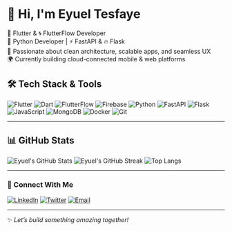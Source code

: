 # 👋 Hi, I'm Eyuel Tesfaye

💙 Flutter & 🌀 FlutterFlow Developer  
🐍 Python Developer | ⚡ FastAPI & 🔥 Flask  
🧠 Passionate about clean architecture, scalable apps, and seamless UX  
🌍 Currently building cloud-connected mobile & web platforms  

## 🛠️ Tech Stack & Tools

![Flutter](https://img.shields.io/badge/-Flutter-02569B?style=for-the-badge&logo=flutter&logoColor=white&labelColor=0f172a)
![Dart](https://img.shields.io/badge/-Dart-0175C2?style=for-the-badge&logo=dart&logoColor=white&labelColor=0f172a)
![FlutterFlow](https://img.shields.io/badge/-FlutterFlow-FF6F00?style=for-the-badge&logo=flutter&logoColor=white&labelColor=0f172a)
![Firebase](https://img.shields.io/badge/-Firebase-FFCA28?style=for-the-badge&logo=firebase&logoColor=black&labelColor=0f172a)
![Python](https://img.shields.io/badge/-Python-3776AB?style=for-the-badge&logo=python&logoColor=white&labelColor=0f172a)
![FastAPI](https://img.shields.io/badge/-FastAPI-009688?style=for-the-badge&logo=fastapi&logoColor=white&labelColor=0f172a)
![Flask](https://img.shields.io/badge/-Flask-000000?style=for-the-badge&logo=flask&logoColor=white&labelColor=0f172a)
![JavaScript](https://img.shields.io/badge/-JavaScript-F7DF1E?style=for-the-badge&logo=javascript&logoColor=black&labelColor=0f172a)
![MongoDB](https://img.shields.io/badge/-MongoDB-47A248?style=for-the-badge&logo=mongodb&logoColor=white&labelColor=0f172a)
![Docker](https://img.shields.io/badge/-Docker-2496ED?style=for-the-badge&logo=docker&logoColor=white&labelColor=0f172a)
![Git](https://img.shields.io/badge/-Git-F05032?style=for-the-badge&logo=git&logoColor=white&labelColor=0f172a)

---

## 📊 GitHub Stats

![Eyuel's GitHub Stats](https://github-readme-stats.vercel.app/api?username=ETjoel&show_icons=true&theme=tokyonight&count_private=true)
![Eyuel's GitHub Streak](https://streak-stats.demolab.com?user=ETjoel&theme=tokyonight&date_format=M%20j%5B%2C%20Y%5D)
![Top Langs](https://github-readme-stats.vercel.app/api/top-langs/?username=ETjoel&layout=compact&theme=tokyonight&hide_progress=false)

---

### 🔗 Connect With Me

[![LinkedIn](https://img.shields.io/badge/-LinkedIn-0077B5?style=for-the-badge&logo=linkedin&logoColor=white&labelColor=0f172a)](https://linkedin.com/in/ejoel-tesfaye)
[![Twitter](https://img.shields.io/badge/-Twitter-1DA1F2?style=for-the-badge&logo=x&logoColor=white&labelColor=0f172a)](https://twitter.com/EjoelTesfaye)
[![Email](https://img.shields.io/badge/-Email-EA4335?style=for-the-badge&logo=gmail&logoColor=white&labelColor=0f172a)](mailto:ejoeltesfaye@gmail.com)

---

✨ _Let’s build something amazing together!_
